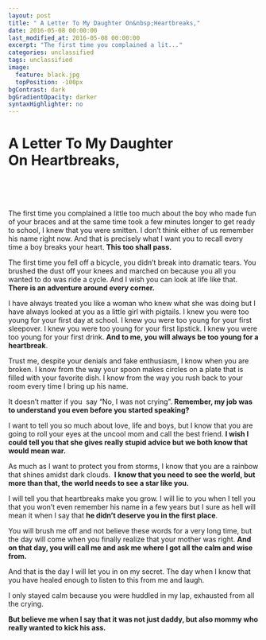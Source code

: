 ```yaml
---
layout: post
title: " A Letter To My Daughter On&nbsp;Heartbreaks,"
date: 2016-05-08 00:00:00
last_modified_at: 2016-05-08 00:00:00
excerpt: "The first time you complained a lit..." 
categories: unclassified
tags: unclassified
image: 
  feature: black.jpg
  topPosition: -100px
bgContrast: dark
bgGradientOpacity: darker
syntaxHighlighter: no
---
```

# A Letter To My Daughter On&nbsp;Heartbreaks,

				

			



						


		


			



		


&nbsp;


&nbsp;

The first time you complained a little too much about the boy who made fun of your braces and at the same time took a few minutes longer to get ready to school, I knew that you were smitten. I don’t think either of us remember his name right now. And that is precisely what I want you to recall every time a boy breaks your heart. **This too shall pass.** 

The first time you fell off a bicycle, you didn’t break into dramatic tears. You brushed the dust off your knees and marched on because you all you wanted to do was ride a cycle. And I wish you can look at life like that. **There is an adventure around every corner.**

I have always treated you like a woman who knew what she was doing but I have always looked at you as a little girl with pigtails. I knew you were too young for your first day at school. I knew you were too young for your first sleepover. I knew you were too young for your first lipstick. I knew you were too young for your first drink. **And to me, you will always be too young for a heartbreak**.

Trust me, despite your denials and fake enthusiasm, I know when you are broken. I know from the way your spoon makes circles on a plate that is filled with your favorite dish. I know from the way you rush back to your room every time I bring up his name.

It doesn’t matter if you  say “No, I was not crying”. **Remember, my job was to understand you even before you started speaking?**

I want to tell you so much about love, life and boys, but I know that you are going to roll your eyes at the uncool mom and call the best friend. **I wish I could tell you that she gives really stupid advice but we both know that would mean war.**

As much as I want to protect you from storms, I know that you are a rainbow that shines amidst dark clouds.  **I know that you need to see the world, but more than that, the world needs to see a star like you.** 

I will tell you that heartbreaks make you grow. I will lie to you when I tell you that you won’t even remember his name in a few years but I sure as hell will mean it when I say that **he didn’t deserve you in the first place**.

You will brush me off and not believe these words for a very long time, but the day will come when you finally realize that your mother was right. **And on that day, you will call me and ask me where I got all the calm and wise from.**

And that is the day I will let you in on my secret. The day when I know that you have healed enough to listen to this from me and laugh.

I only stayed calm because you were huddled in my lap, exhausted from all the crying.

**But believe me when I say that it was not just daddy, but also mommy who really wanted to kick his ass.**

					

			

				
